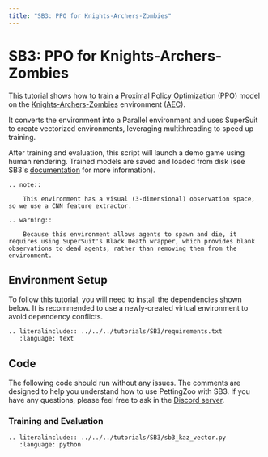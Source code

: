 ```yaml
---
title: "SB3: PPO for Knights-Archers-Zombies"
---
```


# SB3: PPO for Knights-Archers-Zombies

This tutorial shows how to train a [Proximal Policy Optimization](https://stable-baselines3.readthedocs.io/en/master/modules/ppo.html) (PPO) model on the [Knights-Archers-Zombies](https://pettingzoo.farama.org/environments/butterfly/knights_archers_zombies/) environment ([AEC](https://pettingzoo.farama.org/api/aec/)).

It converts the environment into a Parallel environment and uses SuperSuit to create vectorized environments, leveraging multithreading to speed up training.

After training and evaluation, this script will launch a demo game using human rendering. Trained models are saved and loaded from disk (see SB3's [documentation](https://stable-baselines3.readthedocs.io/en/master/guide/save_format.html) for more information).

```{eval-rst}
.. note::

    This environment has a visual (3-dimensional) observation space, so we use a CNN feature extractor.
```

```{eval-rst}
.. warning::

    Because this environment allows agents to spawn and die, it requires using SuperSuit's Black Death wrapper, which provides blank observations to dead agents, rather than removing them from the environment.
```


## Environment Setup
To follow this tutorial, you will need to install the dependencies shown below. It is recommended to use a newly-created virtual environment to avoid dependency conflicts.
```{eval-rst}
.. literalinclude:: ../../../tutorials/SB3/requirements.txt
   :language: text
```

## Code
The following code should run without any issues. The comments are designed to help you understand how to use PettingZoo with SB3. If you have any questions, please feel free to ask in the [Discord server](https://discord.gg/nhvKkYa6qX).

### Training and Evaluation

```{eval-rst}
.. literalinclude:: ../../../tutorials/SB3/sb3_kaz_vector.py
   :language: python
```
